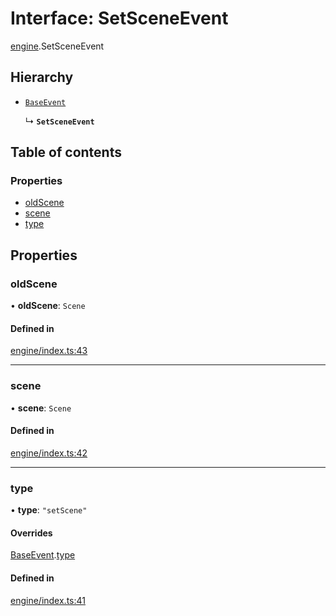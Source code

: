 # Interface: SetSceneEvent

[engine](../modules/engine.md).SetSceneEvent

## Hierarchy

- [`BaseEvent`](eventDispatcher.BaseEvent.md)

  ↳ **`SetSceneEvent`**

## Table of contents

### Properties

- [oldScene](engine.SetSceneEvent.md#oldscene)
- [scene](engine.SetSceneEvent.md#scene)
- [type](engine.SetSceneEvent.md#type)

## Properties

### oldScene

• **oldScene**: `Scene`

#### Defined in

[engine/index.ts:43](https://github.com/Shiotsukikaedesari/vis-three/blob/f03bb58b/packages/core/engine/index.ts#L43)

___

### scene

• **scene**: `Scene`

#### Defined in

[engine/index.ts:42](https://github.com/Shiotsukikaedesari/vis-three/blob/f03bb58b/packages/core/engine/index.ts#L42)

___

### type

• **type**: ``"setScene"``

#### Overrides

[BaseEvent](eventDispatcher.BaseEvent.md).[type](eventDispatcher.BaseEvent.md#type)

#### Defined in

[engine/index.ts:41](https://github.com/Shiotsukikaedesari/vis-three/blob/f03bb58b/packages/core/engine/index.ts#L41)
